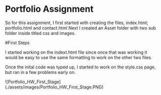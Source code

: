# Portfolio Assignment

So for this assignment, I first started with creating the files, index.html; portfolio.html and contact.html
Next I created an Asset folder with two sub folder inside titled css and images.

#First Steps

I started working on the indext.html file since once that was working it would be easy to use the same formatting to work on the other two files.

Once the inital code was typed up, I started to work on the style.css page, but ran in a few problems early on.

![Portfolio_HW_First_Stage] (./assets/images/Portfolio_HW_First_Stage.PNG)